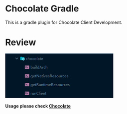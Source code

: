 # Chocolate Gradle

This is a gradle plugin for Chocolate Client Development.

# Review
![Task](./screenshots/tasks.png)

**Usage please check [Chocolate](https://github.com/HowXu/Chocolate)**